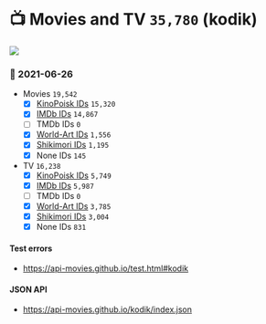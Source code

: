 # :tv: Movies and TV `35,780` (kodik)

<a href="https://API-Movies.github.io"><img src="https://API-Movies.github.io/banner.png?cache"></a>

### :date: 2021-06-26
- Movies `19,542`
  - [x] <a href="https://API-Movies.github.io/kodik/movie_kinopoisk_ids.json">KinoPoisk IDs</a> `15,320`
  - [x] <a href="https://API-Movies.github.io/kodik/movie_imdb_ids.json">IMDb IDs</a> `14,867`
  - [ ] TMDb IDs `0`
  - [x] <a href="https://API-Movies.github.io/kodik/movie_world_art_ids.json">World-Art IDs</a> `1,556`
  - [x] <a href="https://API-Movies.github.io/kodik/movie_shikimori_ids.json">Shikimori IDs</a> `1,195`
  - [x] None IDs `145`
- TV `16,238`
  - [x] <a href="https://API-Movies.github.io/kodik/tv_kinopoisk_ids.json">KinoPoisk IDs</a> `5,749`
  - [x] <a href="https://API-Movies.github.io/kodik/tv_imdb_ids.json">IMDb IDs</a> `5,987`
  - [ ] TMDb IDs `0`
  - [x] <a href="https://API-Movies.github.io/kodik/tv_world_art_ids.json">World-Art IDs</a> `3,785`
  - [x] <a href="https://API-Movies.github.io/kodik/tv_shikimori_ids.json">Shikimori IDs</a> `3,004`
  - [x] None IDs `831`
#### Test errors
- <a href='https://api-movies.github.io/test.html#kodik'>https://api-movies.github.io/test.html#kodik</a>
#### JSON API
- <a href='https://api-movies.github.io/kodik/index.json'>https://api-movies.github.io/kodik/index.json</a>
